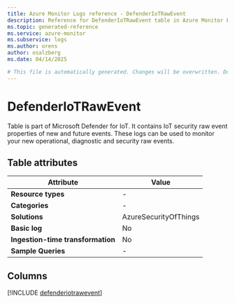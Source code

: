 ```yaml
---
title: Azure Monitor Logs reference - DefenderIoTRawEvent
description: Reference for DefenderIoTRawEvent table in Azure Monitor Logs.
ms.topic: generated-reference
ms.service: azure-monitor
ms.subservice: logs
ms.author: orens
author: osalzberg
ms.date: 04/14/2025

# This file is automatically generated. Changes will be overwritten. Do not change this file directly.
---
```


# DefenderIoTRawEvent

Table is part of Microsoft Defender for IoT. It contains IoT security raw event properties of new and future events. These logs can be used to monitor your new operational, diagnostic and security raw events.


## Table attributes

|Attribute|Value|
|---|---|
|**Resource types**|-|
|**Categories**|-|
|**Solutions**| AzureSecurityOfThings|
|**Basic log**|No|
|**Ingestion-time transformation**|No|
|**Sample Queries**|-|



## Columns
  
[!INCLUDE [defenderiotrawevent](~/reusable-content/ce-skilling/azure/includes/azure-monitor/reference/tables/defenderiotrawevent-include.md)]
